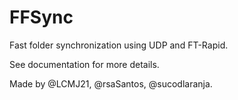 # FFSync
Fast folder synchronization using UDP and FT-Rapid.

See documentation for more details.

Made by @LCMJ21, @rsaSantos, @sucodlaranja.
